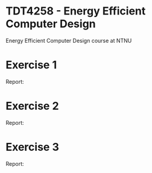# TDT4258 - Energy Efficient Computer Design
Energy Efficient Computer Design course at NTNU

# Exercise 1
Report: 
# Exercise 2
Report: 
# Exercise 3
Report: 
